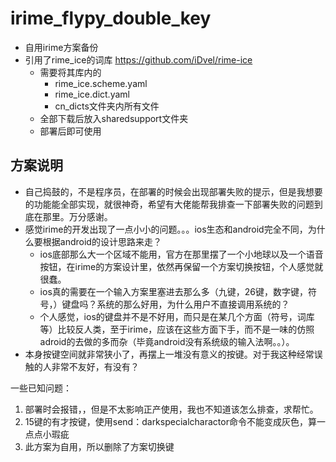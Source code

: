 # irime_flypy_double_key
- 自用irime方案备份
- 引用了rime_ice的词库 https://github.com/iDvel/rime-ice
  - 需要将其库内的
    - rime_ice.scheme.yaml
    - rime_ice.dict.yaml
    - cn_dicts文件夹内所有文件
  - 全部下载后放入sharedsupport文件夹
  - 部署后即可使用

## 方案说明
- 自己捣鼓的，不是程序员，在部署的时候会出现部署失败的提示，但是我想要的功能能全部实现，就很神奇，希望有大佬能帮我排查一下部署失败的问题到底在那里。万分感谢。
- 感觉irime的开发出现了一点小小的问题。。。ios生态和android完全不同，为什么要根据android的设计思路来走？
  - ios底部那么大一个区域不能用，官方在那里摆了一个小地球以及一个语音按钮，在irime的方案设计里，依然再保留一个方案切换按钮，个人感觉就很蠢。
  - ios真的需要在一个输入方案里塞进去那么多（九键，26键，数字键，符号，）键盘吗？系统的那么好用，为什么用户不直接调用系统的？
  - 个人感觉，ios的键盘并不是不好用，而只是在某几个方面（符号，词库等）比较反人类，至于irime，应该在这些方面下手，而不是一味的仿照adroid的去做的多而杂（毕竟android没有系统级的输入法啊。。）。
- 本身按键空间就非常狭小了，再摆上一堆没有意义的按键。对于我这种经常误触的人非常不友好，有没有？

一些已知问题：
1. 部署时会报错，，但是不太影响正产使用，我也不知道该怎么排查，求帮忙。
2. 15键的有才按键，使用send：darkspecialcharactor命令不能变成灰色，算一点点小瑕疵
3. 此方案为自用，所以删除了方案切换键
